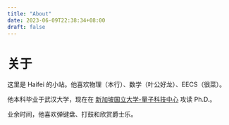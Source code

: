 ```yaml
---
title: "About"
date: 2023-06-09T22:38:34+08:00
draft: false
---
```

# 关于

这里是 Haifei 的小站。他喜欢物理（本行）、数学（叶公好龙）、EECS（很菜）。

他本科毕业于武汉大学，现在在 [新加坡国立大学-量子科技中心](https://quantumlah.org) 攻读 Ph.D.。

业余时间，他喜欢弹键盘、打鼓和欣赏爵士乐。
